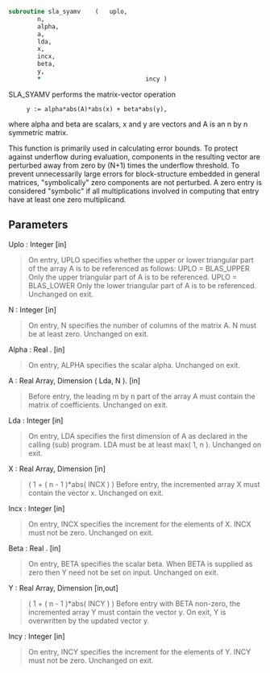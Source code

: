 ```fortran
subroutine sla_syamv	(	uplo,
		n,
		alpha,
		a,
		lda,
		x,
		incx,
		beta,
		y,
		*                             incy )
```

 SLA_SYAMV  performs the matrix-vector operation

         y := alpha*abs(A)*abs(x) + beta*abs(y),

 where alpha and beta are scalars, x and y are vectors and A is an
 n by n symmetric matrix.

 This function is primarily used in calculating error bounds.
 To protect against underflow during evaluation, components in
 the resulting vector are perturbed away from zero by (N+1)
 times the underflow threshold.  To prevent unnecessarily large
 errors for block-structure embedded in general matrices,
 "symbolically" zero components are not perturbed.  A zero
 entry is considered "symbolic" if all multiplications involved
 in computing that entry have at least one zero multiplicand.

## Parameters
Uplo : Integer [in]
> On entry, UPLO specifies whether the upper or lower
> triangular part of the array A is to be referenced as
> follows:
> UPLO = BLAS_UPPER   Only the upper triangular part of A
> is to be referenced.
> UPLO = BLAS_LOWER   Only the lower triangular part of A
> is to be referenced.
> Unchanged on exit.

N : Integer [in]
> On entry, N specifies the number of columns of the matrix A.
> N must be at least zero.
> Unchanged on exit.

Alpha : Real . [in]
> On entry, ALPHA specifies the scalar alpha.
> Unchanged on exit.

A : Real Array, Dimension ( Lda, N ). [in]
> Before entry, the leading m by n part of the array A must
> contain the matrix of coefficients.
> Unchanged on exit.

Lda : Integer [in]
> On entry, LDA specifies the first dimension of A as declared
> in the calling (sub) program. LDA must be at least
> max( 1, n ).
> Unchanged on exit.

X : Real Array, Dimension [in]
> ( 1 + ( n - 1 )*abs( INCX ) )
> Before entry, the incremented array X must contain the
> vector x.
> Unchanged on exit.

Incx : Integer [in]
> On entry, INCX specifies the increment for the elements of
> X. INCX must not be zero.
> Unchanged on exit.

Beta : Real . [in]
> On entry, BETA specifies the scalar beta. When BETA is
> supplied as zero then Y need not be set on input.
> Unchanged on exit.

Y : Real Array, Dimension [in,out]
> ( 1 + ( n - 1 )*abs( INCY ) )
> Before entry with BETA non-zero, the incremented array Y
> must contain the vector y. On exit, Y is overwritten by the
> updated vector y.

Incy : Integer [in]
> On entry, INCY specifies the increment for the elements of
> Y. INCY must not be zero.
> Unchanged on exit.

